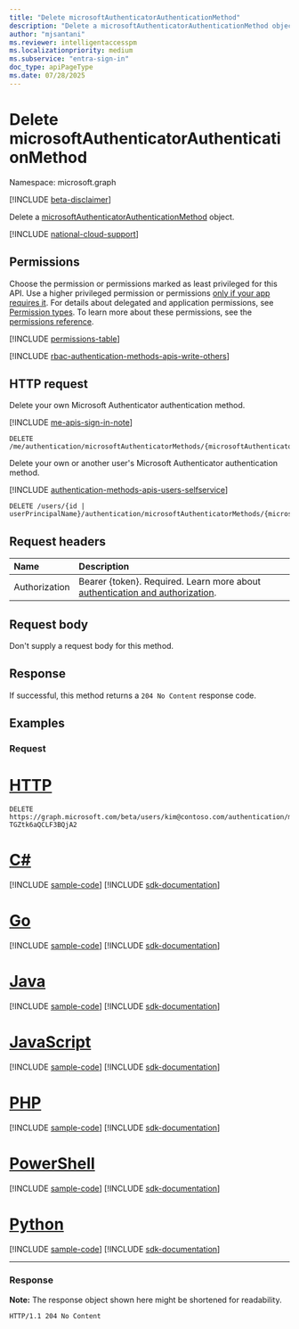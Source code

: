 ```yaml
---
title: "Delete microsoftAuthenticatorAuthenticationMethod"
description: "Delete a microsoftAuthenticatorAuthenticationMethod object."
author: "mjsantani"
ms.reviewer: intelligentaccesspm
ms.localizationpriority: medium
ms.subservice: "entra-sign-in"
doc_type: apiPageType
ms.date: 07/28/2025
---
```


# Delete microsoftAuthenticatorAuthenticationMethod
Namespace: microsoft.graph

[!INCLUDE [beta-disclaimer](../../includes/beta-disclaimer.md)]

Delete a [microsoftAuthenticatorAuthenticationMethod](../resources/microsoftauthenticatorauthenticationmethod.md) object.

[!INCLUDE [national-cloud-support](../../includes/all-clouds.md)]

## Permissions

Choose the permission or permissions marked as least privileged for this API. Use a higher privileged permission or permissions [only if your app requires it](/graph/permissions-overview#best-practices-for-using-microsoft-graph-permissions). For details about delegated and application permissions, see [Permission types](/graph/permissions-overview#permission-types). To learn more about these permissions, see the [permissions reference](/graph/permissions-reference).

<!-- { "blockType": "permissions", "name": "microsoftauthenticatorauthenticationmethod-delete-permissions", "requestUrls": ["DELETE /users/{id | userPrincipalName}/authentication/microsoftAuthenticatorMethods/{microsoftAuthenticatorAuthenticationMethodId}"] } -->
[!INCLUDE [permissions-table](../includes/permissions/microsoftauthenticatorauthenticationmethod-delete-permissions.md)]

[!INCLUDE [rbac-authentication-methods-apis-write-others](../includes/rbac-for-apis/rbac-authentication-methods-apis-write-others.md)]

## HTTP request

Delete your own Microsoft Authenticator authentication method.

[!INCLUDE [me-apis-sign-in-note](../includes/me-apis-sign-in-note.md)]

<!-- { "blockType": "ignored" } -->
``` http
DELETE /me/authentication/microsoftAuthenticatorMethods/{microsoftAuthenticatorAuthenticationMethodId}
```

Delete your own or another user's Microsoft Authenticator authentication method.

[!INCLUDE [authentication-methods-apis-users-selfservice](../includes/authentication-methods-apis-users-selfservice.md)]

<!-- { "blockType": "ignored" } -->
``` http
DELETE /users/{id | userPrincipalName}/authentication/microsoftAuthenticatorMethods/{microsoftAuthenticatorAuthenticationMethodId}
```

## Request headers
|Name|Description|
|:---|:---|
|Authorization|Bearer {token}. Required. Learn more about [authentication and authorization](/graph/auth/auth-concepts).|

## Request body
Don't supply a request body for this method.

## Response

If successful, this method returns a `204 No Content` response code.

## Examples

### Request

# [HTTP](#tab/http)
<!-- {
  "blockType": "request",
  "name": "delete_microsoftauthenticatorauthenticationmethod",
  "sampleKeys": ["kim@contoso.com", "_jpuR-TGZtk6aQCLF3BQjA2"]
}
-->
``` http
DELETE https://graph.microsoft.com/beta/users/kim@contoso.com/authentication/microsoftAuthenticatorMethods/_jpuR-TGZtk6aQCLF3BQjA2
```

# [C#](#tab/csharp)
[!INCLUDE [sample-code](../includes/snippets/csharp/delete-microsoftauthenticatorauthenticationmethod-csharp-snippets.md)]
[!INCLUDE [sdk-documentation](../includes/snippets/snippets-sdk-documentation-link.md)]

# [Go](#tab/go)
[!INCLUDE [sample-code](../includes/snippets/go/delete-microsoftauthenticatorauthenticationmethod-go-snippets.md)]
[!INCLUDE [sdk-documentation](../includes/snippets/snippets-sdk-documentation-link.md)]

# [Java](#tab/java)
[!INCLUDE [sample-code](../includes/snippets/java/delete-microsoftauthenticatorauthenticationmethod-java-snippets.md)]
[!INCLUDE [sdk-documentation](../includes/snippets/snippets-sdk-documentation-link.md)]

# [JavaScript](#tab/javascript)
[!INCLUDE [sample-code](../includes/snippets/javascript/delete-microsoftauthenticatorauthenticationmethod-javascript-snippets.md)]
[!INCLUDE [sdk-documentation](../includes/snippets/snippets-sdk-documentation-link.md)]

# [PHP](#tab/php)
[!INCLUDE [sample-code](../includes/snippets/php/delete-microsoftauthenticatorauthenticationmethod-php-snippets.md)]
[!INCLUDE [sdk-documentation](../includes/snippets/snippets-sdk-documentation-link.md)]

# [PowerShell](#tab/powershell)
[!INCLUDE [sample-code](../includes/snippets/powershell/delete-microsoftauthenticatorauthenticationmethod-powershell-snippets.md)]
[!INCLUDE [sdk-documentation](../includes/snippets/snippets-sdk-documentation-link.md)]

# [Python](#tab/python)
[!INCLUDE [sample-code](../includes/snippets/python/delete-microsoftauthenticatorauthenticationmethod-python-snippets.md)]
[!INCLUDE [sdk-documentation](../includes/snippets/snippets-sdk-documentation-link.md)]

---

### Response
**Note:** The response object shown here might be shortened for readability.
<!-- {
  "blockType": "response",
  "truncated": true
}
-->
``` http
HTTP/1.1 204 No Content
```

